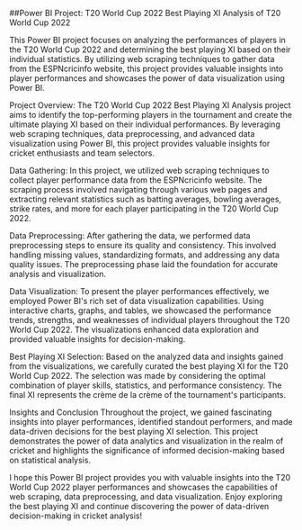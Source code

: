 ##Power BI Project: T20 World Cup 2022 Best Playing XI Analysis of T20 World Cup 2022

This Power BI project focuses on analyzing the performances of players in the T20 World Cup 2022 and determining the best playing XI based on their individual statistics. By utilizing web scraping techniques to gather data from the ESPNcricinfo website, this project provides valuable insights into player performances and showcases the power of data visualization using Power BI.

Project Overview:
The T20 World Cup 2022 Best Playing XI Analysis project aims to identify the top-performing players in the tournament and create the ultimate playing XI based on their individual performances. By leveraging web scraping techniques, data preprocessing, and advanced data visualization using Power BI, this project provides valuable insights for cricket enthusiasts and team selectors.

Data Gathering:
In this project, we utilized web scraping techniques to collect player performance data from the ESPNcricinfo website. The scraping process involved navigating through various web pages and extracting relevant statistics such as batting averages, bowling averages, strike rates, and more for each player participating in the T20 World Cup 2022.

Data Preprocessing:
After gathering the data, we performed data preprocessing steps to ensure its quality and consistency. This involved handling missing values, standardizing formats, and addressing any data quality issues. The preprocessing phase laid the foundation for accurate analysis and visualization.

Data Visualization:
To present the player performances effectively, we employed Power BI's rich set of data visualization capabilities. Using interactive charts, graphs, and tables, we showcased the performance trends, strengths, and weaknesses of individual players throughout the T20 World Cup 2022. The visualizations enhanced data exploration and provided valuable insights for decision-making.

Best Playing XI Selection:
Based on the analyzed data and insights gained from the visualizations, we carefully curated the best playing XI for the T20 World Cup 2022. The selection was made by considering the optimal combination of player skills, statistics, and performance consistency. The final XI represents the crème de la crème of the tournament's participants.

Insights and Conclusion
Throughout the project, we gained fascinating insights into player performances, identified standout performers, and made data-driven decisions for the best playing XI selection. This project demonstrates the power of data analytics and visualization in the realm of cricket and highlights the significance of informed decision-making based on statistical analysis.

I hope this Power BI project provides you with valuable insights into the T20 World Cup 2022 player performances and showcases the capabilities of web scraping, data preprocessing, and data visualization. Enjoy exploring the best playing XI and continue discovering the power of data-driven decision-making in cricket analysis!
